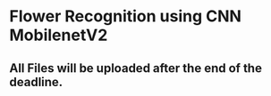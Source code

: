 # Flower Recognition using CNN MobilenetV2


## All Files will be uploaded after the end of the deadline. 
